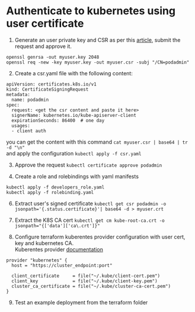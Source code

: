 # Authenticate to kubernetes using user certificate

1. Generate an user private key and CSR as per this [article](https://kubernetes.io/docs/reference/access-authn-authz/certificate-signing-requests/#normal-user), submit the request and approve it. <br>
```
openssl genrsa -out myuser.key 2048
openssl req -new -key myuser.key -out myuser.csr -subj "/CN=podadmin"
```
2. Create a csr.yaml file with the following content:
```
apiVersion: certificates.k8s.io/v1
kind: CertificateSigningRequest
metadata:
  name: podadmin
spec:
  request: <get the csr content and paste it here>
  signerName: kubernetes.io/kube-apiserver-client
  expirationSeconds: 86400  # one day
  usages:
  - client auth
```
you can get the content with this command `cat myuser.csr | base64 | tr -d "\n"` <br>
and apply the configuration `kubectl apply -f csr.yaml` <br>

3. Approve the request `kubectl certificate approve podadmin` <br>

4. Create a role and rolebindings with yaml manifests <br>
```
kubectl apply -f developers_role.yaml
kubectl apply -f rolebinding.yaml
```
6. Extract user's signed certificate `kubectl get csr podadmin -o jsonpath='{.status.certificate}'| base64 -d > myuser.crt` <br>

7. Extract the K8S CA cert `kubectl get cm kube-root-ca.crt -o jsonpath="{['data']['ca\.crt']}"` <br>

8. Configure terraform kuberentes provider configuration with user cert, key and kubernetes CA. <br>
Kuberentes provider [documentation](https://registry.terraform.io/providers/hashicorp/kubernetes/latest/docs#credentials-config)
```
provider "kubernetes" {
  host = "https://cluster_endpoint:port"

  client_certificate     = file("~/.kube/client-cert.pem")
  client_key             = file("~/.kube/client-key.pem")
  cluster_ca_certificate = file("~/.kube/cluster-ca-cert.pem")
}
```

9. Test an example deployment from the terraform folder
